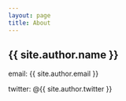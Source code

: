 ```yaml
---
layout: page
title: About
---
```


## {{ site.author.name }}

email: {{ site.author.email }}

twitter: @{{ site.author.twitter }}
